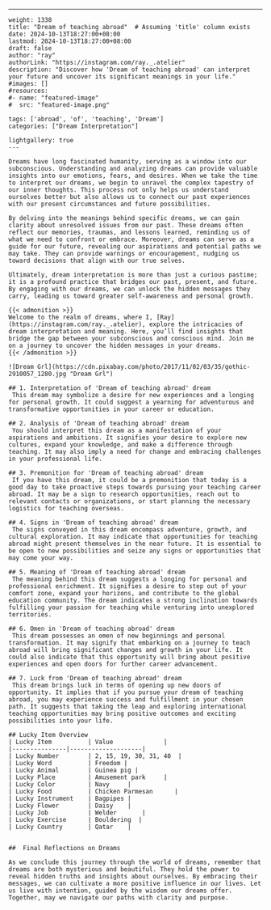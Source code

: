 ---
    weight: 1338
    title: "Dream of teaching abroad"  # Assuming 'title' column exists
    date: 2024-10-13T18:27:00+08:00
    lastmod: 2024-10-13T18:27:00+08:00
    draft: false
    author: "ray"
    authorLink: "https://instagram.com/ray._.atelier"
    description: "Discover how 'Dream of teaching abroad' can interpret your future and uncover its significant meanings in your life."
    #images: []
    #resources:
    #- name: "featured-image"
    #  src: "featured-image.png"
    
    tags: ['abroad', 'of', 'teaching', 'Dream']
    categories: ["Dream Interpretation"]
    
    lightgallery: true
    ---
    
    Dreams have long fascinated humanity, serving as a window into our subconscious. Understanding and analyzing dreams can provide valuable insights into our emotions, fears, and desires. When we take the time to interpret our dreams, we begin to unravel the complex tapestry of our inner thoughts. This process not only helps us understand ourselves better but also allows us to connect our past experiences with our present circumstances and future possibilities.
    
    By delving into the meanings behind specific dreams, we can gain clarity about unresolved issues from our past. These dreams often reflect our memories, traumas, and lessons learned, reminding us of what we need to confront or embrace. Moreover, dreams can serve as a guide for our future, revealing our aspirations and potential paths we may take. They can provide warnings or encouragement, nudging us toward decisions that align with our true selves.
    
    Ultimately, dream interpretation is more than just a curious pastime; it is a profound practice that bridges our past, present, and future. By engaging with our dreams, we can unlock the hidden messages they carry, leading us toward greater self-awareness and personal growth.
    
    {{< admonition >}}
    Welcome to the realm of dreams, where I, [Ray](https://instagram.com/ray._.atelier), explore the intricacies of dream interpretation and meaning. Here, you’ll find insights that bridge the gap between your subconscious and conscious mind. Join me on a journey to uncover the hidden messages in your dreams.
    {{< /admonition >}}
    
    ![Dream Grl](https://cdn.pixabay.com/photo/2017/11/02/03/35/gothic-2910057_1280.jpg "Dream Grl")
    
    ## 1. Interpretation of 'Dream of teaching abroad' dream
     This dream may symbolize a desire for new experiences and a longing for personal growth. It could suggest a yearning for adventurous and transformative opportunities in your career or education.
    
    ## 2. Analysis of 'Dream of teaching abroad' dream
     You should interpret this dream as a manifestation of your aspirations and ambitions. It signifies your desire to explore new cultures, expand your knowledge, and make a difference through teaching. It may also imply a need for change and embracing challenges in your professional life.
    
    ## 3. Premonition for 'Dream of teaching abroad' dream
     If you have this dream, it could be a premonition that today is a good day to take proactive steps towards pursuing your teaching career abroad. It may be a sign to research opportunities, reach out to relevant contacts or organizations, or start planning the necessary logistics for teaching overseas.
    
    ## 4. Signs in 'Dream of teaching abroad' dream
     The signs conveyed in this dream encompass adventure, growth, and cultural exploration. It may indicate that opportunities for teaching abroad might present themselves in the near future. It is essential to be open to new possibilities and seize any signs or opportunities that may come your way.
    
    ## 5. Meaning of 'Dream of teaching abroad' dream
     The meaning behind this dream suggests a longing for personal and professional enrichment. It signifies a desire to step out of your comfort zone, expand your horizons, and contribute to the global education community. The dream indicates a strong inclination towards fulfilling your passion for teaching while venturing into unexplored territories.
    
    ## 6. Omen in 'Dream of teaching abroad' dream
     This dream possesses an omen of new beginnings and personal transformation. It may signify that embarking on a journey to teach abroad will bring significant changes and growth in your life. It could also indicate that this opportunity will bring about positive experiences and open doors for further career advancement.
    
    ## 7. Luck from 'Dream of teaching abroad' dream
     This dream brings luck in terms of opening up new doors of opportunity. It implies that if you pursue your dream of teaching abroad, you may experience success and fulfillment in your chosen path. It suggests that taking the leap and exploring international teaching opportunities may bring positive outcomes and exciting possibilities into your life.
    
    ## Lucky Item Overview
    | Lucky Item          | Value              |
    |---------------|--------------------|
    | Lucky Number        | 2, 15, 19, 30, 31, 40  |
    | Lucky Word          | Freedom |
    | Lucky Animal        | Guinea pig |
    | Lucky Place         | Amusement park     |
    | Lucky Color         | Navy     |
    | Lucky Food          | Chicken Parmesan      |
    | Lucky Instrument    | Bagpipes |
    | Lucky Flower        | Daisy    |
    | Lucky Job           | Welder       |
    | Lucky Exercise      | Bouldering  |
    | Lucky Country       | Qatar    |
    
    
    ##  Final Reflections on Dreams
    
    As we conclude this journey through the world of dreams, remember that dreams are both mysterious and beautiful. They hold the power to reveal hidden truths and insights about ourselves. By embracing their messages, we can cultivate a more positive influence in our lives. Let us live with intention, guided by the wisdom our dreams offer. Together, may we navigate our paths with clarity and purpose.
    